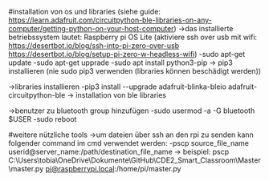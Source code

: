 #installation von os und libraries (siehe guide: https://learn.adafruit.com/circuitpython-ble-libraries-on-any-computer/getting-python-on-your-host-computer)
->das installierte betriebssystem lautet: Raspberry pi OS Lite (aktiviere ssh over usb mit wifi: https://desertbot.io/blog/ssh-into-pi-zero-over-usb https://desertbot.io/blog/setup-pi-zero-w-headless-wifi)
-sudo apt-get update
-sudo apt-get upprade
-sudo apt install python3-pip -> pip3 installieren (nie sudo pip3 verwenden (libraries können beschädigt werden))

->libraries installieren
-pip3 install --upgrade adafruit-blinka-bleio adafruit-circuitpython-ble -> installation von ble libraries

->benutzer zu bluetooth group hinzufügen
-sudo usermod -a -G bluetooth $USER
-sudo reboot

#weitere nützliche tools
->um dateien über ssh an den rpi zu senden kann folgender command im cmd verwendet werden:
-pscp source_file_name userid@server_name:/path/destination_file_name -> beispiel: pscp C:\Users\tobia\OneDrive\Dokumente\GitHub\CDE2_Smart_Classroom\Master\master.py pi@raspberrypi.local:/home/pi/master.py

